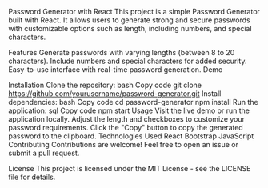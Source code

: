 Password Generator with React
This project is a simple Password Generator built with React. It allows users to generate strong and secure passwords with customizable options such as length, including numbers, and special characters.

Features
Generate passwords with varying lengths (between 8 to 20 characters).
Include numbers and special characters for added security.
Easy-to-use interface with real-time password generation.
Demo

Installation
Clone the repository:
bash
Copy code
git clone https://github.com/yourusername/password-generator.git
Install dependencies:
bash
Copy code
cd password-generator
npm install
Run the application:
sql
Copy code
npm start
Usage
Visit the live demo or run the application locally.
Adjust the length and checkboxes to customize your password requirements.
Click the "Copy" button to copy the generated password to the clipboard.
Technologies Used
React
Bootstrap
JavaScript
Contributing
Contributions are welcome! Feel free to open an issue or submit a pull request.

License
This project is licensed under the MIT License - see the LICENSE file for details.
